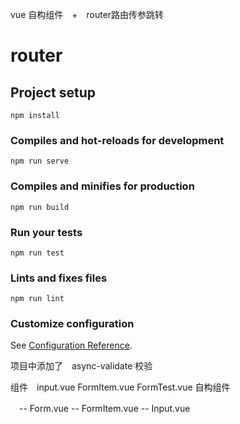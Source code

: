  vue 自构组件　+　router路由传参跳转

# router

## Project setup
```
npm install
```

### Compiles and hot-reloads for development
```
npm run serve
```

### Compiles and minifies for production
```
npm run build
```

### Run your tests
```
npm run test
```

### Lints and fixes files
```
npm run lint
```

### Customize configuration
See [Configuration Reference](https://cli.vuejs.org/config/).

 项目中添加了　async-validate 校验
 
 组件　input.vue  FormItem.vue  FormTest.vue 自构组件
 
 　-- Form.vue
    --  FormItem.vue
	  --  Input.vue

